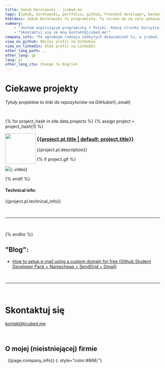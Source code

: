 ```yaml
---
title: Jakub Koralewski - jcubed.me
tags: [jakub, koralewski, portfolio, github, frontend developer, backend developer, vue, typescript, nuxt, javascript, js, ts, sass, scss, python, obs, rust]
htmldesc: Jakub Koralewski to programista. Ta strona ma na celu pokazanie jego portfolio webowe, Pythonowe i info do kontaktu.
summary:
    - "Jestem aspirującym programistą z Polski. Robię stronki korzystając z frameworków typu Vue oraz dziwne boty i skrypty w Pythonie. W wolnym czasie lubię udawać, że jestem biznesmenem."
    - "Skontaktuj się ze mną kontakt@jcubed.me!"
company_info: "Po ogromnym rodzaju zdobytych doświadczeń tu, w jcubed, zauważyliśmy, że korzystniej jest nanostrategicznie reintermediować niż całkowicie pochłonąć się w intuicyjny nano-mikro development. Tak naprawdę to jcubed stworzył pojęcie \"użytkownika\". Szczycimy się nie tylko swoim zapasem popularnych, intuicyjnych funkcji, ale prostą administracją i szybkim supportem. Stosujemy przysłowie \"Spróbuj włączyć i wyłączyć\" nie tylko do kolaboracji ale do naszego zapału do optymizacji. Stosujemy także zasady DRY, KISS, FTBFS, FOAF, SOAP, WYSIAYG, WYSIWYG, WYSIWYM, WYWIWYG, YAFIYGI, YMMV w naszej transparentej inkubacji Voodoo programming opierającej się na architekturze klient-serwer używającej SOA REST Big Data on-the-cloud Agile do umożliwienia uczenia maszynowego w IoT. Bo skoro jeśli rewolucjonizujesz przekonująco możliwe, że będziesz musiał udoskonalać iteracyjnie! A jeśli kolaborujesz współcałościowo możesz też musieć wdrażać hożo. Wyobraź sobie połączenie HTMLa i COBOLa. Tak zobrazujemy pojęcie dystrybucji wielokanałowej. Zauważyliśmy, że jeśli syntezujesz globalnie to będziesz architektował superwirusowo."
view_on_github: Obczaj profil na GitHubie
view_on_linkedin: Albo profil na LinkedIn
other_lang_path: ..
other_lang: gb
lang: pl
other_lang_cta: Change to English
---
```


# Ciekawe projekty
*Tytuły projektów to linki do repozytoriów na GitHubie!*{:.small}

&nbsp;

{% for project_hash in site.data.projects %}
{% assign project = project_hash[1] %} 


<img src="{{project.img}}" width="100" align="left" />

### <a href="{{project.links.github}}" target="_blank"> {{project.pl.title | default: project.title}} </a>

{{project.pl.description}}

{% if project.gif %} 

![]({{project.gif}}){:.video}

{% endif %}

#### Technical info:
  
{{project.pl.technical_info}}

&nbsp;
<hr/>
&nbsp;

{% endfor %}

## "Blog":

- [How to setup e-mail using a custom domain for free (Github Student Developer Pack + Namecheap + SendGrid + Gmail)](./blog/free-email.md)

&nbsp;
<hr/>
&nbsp;

# Skontaktuj się

<a href="mailto:kontakt@jcubed.me?subject=Witam%2C+tam%21&body=Jeste%C5%9B+niesamowity%21+Jak+to+zrobi%C5%82e%C5%9B%3F">kontakt@jcubed.me</a>

&nbsp;

## O mojej (nieistniejącej) firmie

&nbsp;
{{page.company_info}}
{: style="color:#666;"}




